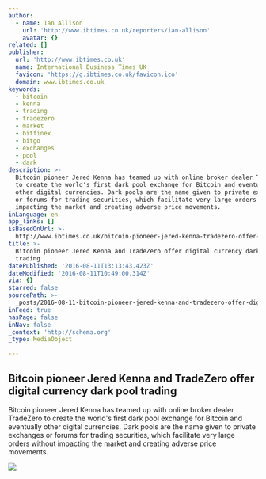 ```yaml
---
author:
  - name: Ian Allison
    url: 'http://www.ibtimes.co.uk/reporters/ian-allison'
    avatar: {}
related: []
publisher:
  url: 'http://www.ibtimes.co.uk'
  name: International Business Times UK
  favicon: 'https://g.ibtimes.co.uk/favicon.ico'
  domain: www.ibtimes.co.uk
keywords:
  - bitcoin
  - kenna
  - trading
  - tradezero
  - market
  - bitfinex
  - bitgo
  - exchanges
  - pool
  - dark
description: >-
  Bitcoin pioneer Jered Kenna has teamed up with online broker dealer TradeZero
  to create the world's first dark pool exchange for Bitcoin and eventually
  other digital currencies. Dark pools are the name given to private exchanges
  or forums for trading securities, which facilitate very large orders without
  impacting the market and creating adverse price movements.
inLanguage: en
app_links: []
isBasedOnUrl: >-
  http://www.ibtimes.co.uk/bitcoin-pioneer-jered-kenna-tradezero-offer-digital-currency-dark-pool-trading-1575478
title: >-
  Bitcoin pioneer Jered Kenna and TradeZero offer digital currency dark pool
  trading
datePublished: '2016-08-11T13:13:43.423Z'
dateModified: '2016-08-11T10:49:00.314Z'
via: {}
starred: false
sourcePath: >-
  _posts/2016-08-11-bitcoin-pioneer-jered-kenna-and-tradezero-offer-digital-curr.md
inFeed: true
hasPage: false
inNav: false
_context: 'http://schema.org'
_type: MediaObject

---
```

<article style=""><h1>Bitcoin pioneer Jered Kenna and TradeZero offer digital currency dark pool trading</h1><p>Bitcoin pioneer Jered Kenna has teamed up with online broker dealer TradeZero to create the world's first dark pool exchange for Bitcoin and eventually other digital currencies. Dark pools are the name given to private exchanges or forums for trading securities, which facilitate very large orders without impacting the market and creating adverse price movements.</p><img src="https://d.ibtimes.co.uk/en/full/1540862/jered-kenna.jpg" /></article>